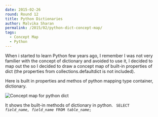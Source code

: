 ```yaml
---
date: 2015-02-26
round: Round 12
title: Python Dictionaries
author: Malvika Sharan
permalink: /2015/02/python-dict-concept-map/
tags:
  - Concept Map
  - Python
---
```

When i started to learn Python few years ago, I remember I was not very familier with the concept of dictionary and avoided to use it, I decided to map out the so I decided to draw a concept map of built-in properties of dict (the properties from collections.defaultdict is not included).

Here is built in properties and methos of python mapping type container, dictionary.

![Concept map for python dict](http://i.imgur.com/kTTzIIP.png)

It shows the built-in methods of dictionary in python.
<code>
SELECT <i>field_name, field_name</i> FROM <i>table_name</i>;
</code>
